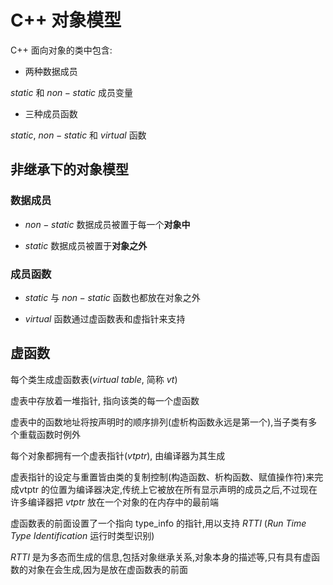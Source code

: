 <!--
 * @Description: 
 * @Version: 1.0
 * @Author: dmjcb
 * @Email:  
 * @Date: 2022-09-19 21:28:16
 * @LastEditors: dmjcb
 * @LastEditTime: 2024-07-06 20:05:06
-->

# C++ 对象模型

C++ 面向对象的类中包含:

- 两种数据成员

$static$ 和 $non-static$ 成员变量

- 三种成员函数

$static$, $non-static$ 和 $virtual$ 函数

## 非继承下的对象模型

### 数据成员

- $non-static$ 数据成员被置于每一个**对象中**

- $static$ 数据成员被置于**对象之外**

### 成员函数

- $static$ 与 $non-static$ 函数也都放在对象之外

- $virtual$ 函数通过虚函数表和虚指针来支持

## 虚函数

每个类生成虚函数表($virtual$ $table$, 简称 $vt$)

虚表中存放着一堆指针, 指向该类的每一个虚函数

虚表中的函数地址将按声明时的顺序排列(虚析构函数永远是第一个),当子类有多个重载函数时例外

每个对象都拥有一个虚表指针($vtptr$), 由编译器为其生成

虚表指针的设定与重置皆由类的复制控制(构造函数、析构函数、赋值操作符)来完成vtptr 的位置为编译器决定,传统上它被放在所有显示声明的成员之后,不过现在许多编译器把 $vtptr$ 放在一个对象的在内存中的最前端

虚函数表的前面设置了一个指向 type_info 的指针,用以支持 $RTTI$ ($Run$ $Time$ $Type$ $Identification$ 运行时类型识别)

$RTTI$ 是为多态而生成的信息,包括对象继承关系,对象本身的描述等,只有具有虚函数的对象在会生成,因为是放在虚函数表的前面
